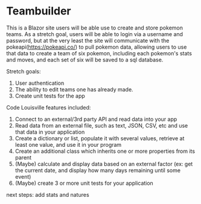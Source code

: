 # Teambuilder
This is a Blazor site users will be able use to create and store pokemon teams. As a stretch goal, users will be able to login via a username and password, but at the very least the site will communicate with the pokeapi(https://pokeapi.co/) to pull pokemon data, allowing users to use that data to create a team of six pokemon, including each pokemon's stats and moves, and each set of six will be saved to a sql database. 

Stretch goals: 
1. User authentication
2. The ability to edit teams one has already made. 
3. Create unit tests for the app

Code Louisville features included:
1. Connect to an external/3rd party API and read data into your app
2. Read data from an external file, such as text, JSON, CSV, etc and use that data in your application
3. Create a dictionary or list, populate it with several values, retrieve at least one value, and use it in your program
4. Create an additional class which inherits one or more properties from its parent
5. (Maybe) calculate and display data based on an external factor (ex: get the current date, and display how many days remaining until some event)
6. (Maybe) create 3 or more unit tests for your application

next steps: add stats and natures